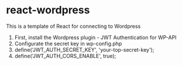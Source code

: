 # react-wordpress

This is a template of React for connecting to Wordpress

1. First, install the Wordpress plugin - JWT Authentication for WP-API
2. Configurate the secret key in wp-config.php
3. define('JWT_AUTH_SECRET_KEY', 'your-top-secret-key');
4. define('JWT_AUTH_CORS_ENABLE', true);
